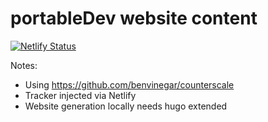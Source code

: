 # portableDev website content

[![Netlify Status](https://api.netlify.com/api/v1/badges/a85b84d0-5459-4190-8319-3c271d64d3bf/deploy-status)](https://app.netlify.com/sites/portabledev/deploys)

Notes:
 - Using https://github.com/benvinegar/counterscale
 - Tracker injected via Netlify
 - Website generation locally needs hugo extended

